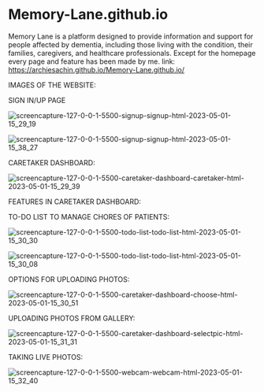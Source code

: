 # Memory-Lane.github.io
Memory Lane is a platform designed to provide information and support for people affected by dementia, including those living with the condition, their families, caregivers, and healthcare professionals. Except for the homepage every page and feature has been made by me.
link: https://archiesachin.github.io/Memory-Lane.github.io/


IMAGES OF THE WEBSITE:

SIGN IN/UP PAGE

![screencapture-127-0-0-1-5500-signup-signup-html-2023-05-01-15_29_19](https://user-images.githubusercontent.com/103347688/235438993-50df0e6f-53d8-40e4-98a2-4855f98d2c90.png)

![screencapture-127-0-0-1-5500-signup-signup-html-2023-05-01-15_38_27](https://user-images.githubusercontent.com/103347688/235439100-7ca55852-d207-43c1-bf04-2d92d3d3b022.png)



CARETAKER DASHBOARD:

![screencapture-127-0-0-1-5500-caretaker-dashboard-caretaker-html-2023-05-01-15_29_39](https://user-images.githubusercontent.com/103347688/235439127-8a19aac8-2d0c-4aec-8977-79fe703b4c7e.png)


FEATURES IN CARETAKER DASHBOARD:

TO-DO LIST TO MANAGE CHORES OF PATIENTS:

![screencapture-127-0-0-1-5500-todo-list-todo-list-html-2023-05-01-15_30_30](https://user-images.githubusercontent.com/103347688/235439172-a0ab7063-81d5-448a-b2d2-e01f3d6d08e2.png)


![screencapture-127-0-0-1-5500-todo-list-todo-list-html-2023-05-01-15_30_08](https://user-images.githubusercontent.com/103347688/235439162-52144f0d-34d7-4844-8a6e-52e7b57904fe.png)


OPTIONS FOR UPLOADING PHOTOS:

![screencapture-127-0-0-1-5500-caretaker-dashboard-choose-html-2023-05-01-15_30_51](https://user-images.githubusercontent.com/103347688/235439216-76162031-8ede-4549-beec-df4f8a1f522e.png)


UPLOADING PHOTOS FROM GALLERY:

![screencapture-127-0-0-1-5500-caretaker-dashboard-selectpic-html-2023-05-01-15_31_31](https://user-images.githubusercontent.com/103347688/235439237-e93c70e8-1e7e-4de9-8759-03fbe0b96921.png)



TAKING LIVE PHOTOS:

![screencapture-127-0-0-1-5500-webcam-webcam-html-2023-05-01-15_32_40](https://user-images.githubusercontent.com/103347688/235439254-74622bc3-ea5d-47c4-80df-edc9089af63b.png)
